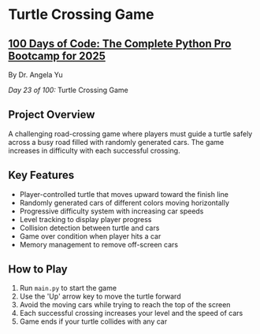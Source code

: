 # Turtle Crossing Game

## **[100 Days of Code: The Complete Python Pro Bootcamp for 2025](https://www.udemy.com/course/100-days-of-code/)**

By Dr. Angela Yu

*Day 23 of 100:* Turtle Crossing Game

## Project Overview

A challenging road-crossing game where players must guide a turtle safely across a busy road filled with randomly generated cars. The game increases in difficulty with each successful crossing.

## Key Features
- Player-controlled turtle that moves upward toward the finish line
- Randomly generated cars of different colors moving horizontally
- Progressive difficulty system with increasing car speeds
- Level tracking to display player progress
- Collision detection between turtle and cars
- Game over condition when player hits a car
- Memory management to remove off-screen cars

## How to Play
1. Run `main.py` to start the game
2. Use the 'Up' arrow key to move the turtle forward
3. Avoid the moving cars while trying to reach the top of the screen
4. Each successful crossing increases your level and the speed of cars
5. Game ends if your turtle collides with any car